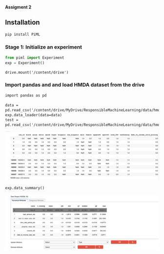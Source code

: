 **Assigment 2**


## Installation<a name="Install"></a>  

```python
pip install PiML  
```

### Stage 1:  Initialize an experiment

```python
from piml import Experiment
exp = Experiment()
```

```from google.colab import drive
drive.mount('/content/drive')
```

### Import pandas and and load HMDA dataset from the drive

```
import pandas as pd

data = pd.read_csv('/content/drive/MyDrive/ResponsibleMachineLearning/data/hmda_train_preprocessed.csv')
exp.data_loader(data=data)
test = pd.read_csv('/content/drive/MyDrive/ResponsibleMachineLearning/data/hmda_test_preprocessed.csv')

```

<img src="https://github.com/marlungu/gwu_rml/blob/main/assigment_2/data/data.png">

```
exp.data_summary()
```
<img src="https://github.com/marlungu/gwu_rml/blob/main/assigment_2/data/data_summary.png">


